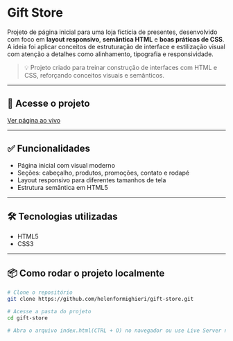 # Gift Store

Projeto de página inicial para uma loja fictícia de presentes, desenvolvido com foco em **layout responsivo**, **semântica HTML** e **boas práticas de CSS**.  
A ideia foi aplicar conceitos de estruturação de interface e estilização visual com atenção a detalhes como alinhamento, tipografia e responsividade.

> 💡 Projeto criado para treinar construção de interfaces com HTML e CSS, reforçando conceitos visuais e semânticos.

---

## 🔗 Acesse o projeto

 [Ver página ao vivo](https://helenformighieri.github.io/gift-store/)

---

## ✅ Funcionalidades

- Página inicial com visual moderno
- Seções: cabeçalho, produtos, promoções, contato e rodapé
- Layout responsivo para diferentes tamanhos de tela
- Estrutura semântica em HTML5

---

## 🛠️ Tecnologias utilizadas

- HTML5
- CSS3

---

## 📦 Como rodar o projeto localmente

```bash
# Clone o repositório
git clone https://github.com/helenformighieri/gift-store.git

# Acesse a pasta do projeto
cd gift-store

# Abra o arquivo index.html(CTRL + O) no navegador ou use Live Server no VS Code
